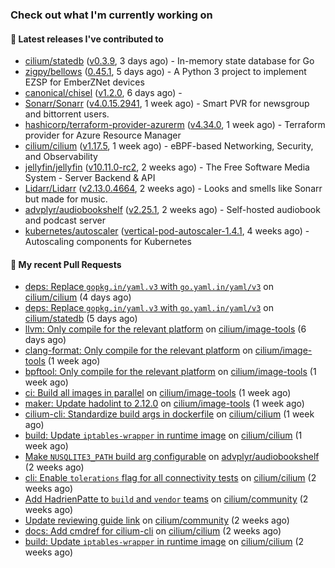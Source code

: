 ### Check out what I'm currently working on

#### 🔭 Latest releases I've contributed to

- [cilium/statedb](https://github.com/cilium/statedb) ([v0.3.9](https://github.com/cilium/statedb/releases/tag/v0.3.9), 3 days ago) - In-memory state database for Go
- [zigpy/bellows](https://github.com/zigpy/bellows) ([0.45.1](https://github.com/zigpy/bellows/releases/tag/0.45.1), 5 days ago) - A Python 3 project to implement EZSP for EmberZNet devices
- [canonical/chisel](https://github.com/canonical/chisel) ([v1.2.0](https://github.com/canonical/chisel/releases/tag/v1.2.0), 6 days ago) - 
- [Sonarr/Sonarr](https://github.com/Sonarr/Sonarr) ([v4.0.15.2941](https://github.com/Sonarr/Sonarr/releases/tag/v4.0.15.2941), 1 week ago) - Smart PVR for newsgroup and bittorrent users.
- [hashicorp/terraform-provider-azurerm](https://github.com/hashicorp/terraform-provider-azurerm) ([v4.34.0](https://github.com/hashicorp/terraform-provider-azurerm/releases/tag/v4.34.0), 1 week ago) - Terraform provider for Azure Resource Manager
- [cilium/cilium](https://github.com/cilium/cilium) ([v1.17.5](https://github.com/cilium/cilium/releases/tag/v1.17.5), 1 week ago) - eBPF-based Networking, Security, and Observability
- [jellyfin/jellyfin](https://github.com/jellyfin/jellyfin) ([v10.11.0-rc2](https://github.com/jellyfin/jellyfin/releases/tag/v10.11.0-rc2), 2 weeks ago) - The Free Software Media System - Server Backend &amp; API
- [Lidarr/Lidarr](https://github.com/Lidarr/Lidarr) ([v2.13.0.4664](https://github.com/Lidarr/Lidarr/releases/tag/v2.13.0.4664), 2 weeks ago) - Looks and smells like Sonarr but made for music.
- [advplyr/audiobookshelf](https://github.com/advplyr/audiobookshelf) ([v2.25.1](https://github.com/advplyr/audiobookshelf/releases/tag/v2.25.1), 2 weeks ago) - Self-hosted audiobook and podcast server
- [kubernetes/autoscaler](https://github.com/kubernetes/autoscaler) ([vertical-pod-autoscaler-1.4.1](https://github.com/kubernetes/autoscaler/releases/tag/vertical-pod-autoscaler-1.4.1), 4 weeks ago) - Autoscaling components for Kubernetes

#### 🔨 My recent Pull Requests

- [deps: Replace `gopkg.in/yaml.v3` with `go.yaml.in/yaml/v3`](https://github.com/cilium/cilium/pull/40224) on [cilium/cilium](https://github.com/cilium/cilium) (4 days ago)
- [deps: Replace `gopkg.in/yaml.v3` with `go.yaml.in/yaml/v3`](https://github.com/cilium/statedb/pull/88) on [cilium/statedb](https://github.com/cilium/statedb) (5 days ago)
- [llvm: Only compile for the relevant platform](https://github.com/cilium/image-tools/pull/343) on [cilium/image-tools](https://github.com/cilium/image-tools) (6 days ago)
- [clang-format: Only compile for the relevant platform](https://github.com/cilium/image-tools/pull/340) on [cilium/image-tools](https://github.com/cilium/image-tools) (1 week ago)
- [bpftool: Only compile for the relevant platform](https://github.com/cilium/image-tools/pull/339) on [cilium/image-tools](https://github.com/cilium/image-tools) (1 week ago)
- [ci: Build all images in parallel](https://github.com/cilium/image-tools/pull/338) on [cilium/image-tools](https://github.com/cilium/image-tools) (1 week ago)
- [maker: Update hadolint to 2.12.0](https://github.com/cilium/image-tools/pull/337) on [cilium/image-tools](https://github.com/cilium/image-tools) (1 week ago)
- [cilium-cli: Standardize build args in dockerfile](https://github.com/cilium/cilium/pull/40126) on [cilium/cilium](https://github.com/cilium/cilium) (1 week ago)
- [build: Update `iptables-wrapper` in runtime image](https://github.com/cilium/cilium/pull/40099) on [cilium/cilium](https://github.com/cilium/cilium) (1 week ago)
- [Make `NUSQLITE3_PATH` build arg configurable](https://github.com/advplyr/audiobookshelf/pull/4413) on [advplyr/audiobookshelf](https://github.com/advplyr/audiobookshelf) (2 weeks ago)
- [cli: Enable `tolerations` flag for all connectivity tests](https://github.com/cilium/cilium/pull/40072) on [cilium/cilium](https://github.com/cilium/cilium) (2 weeks ago)
- [Add HadrienPatte to `build` and `vendor` teams](https://github.com/cilium/community/pull/252) on [cilium/community](https://github.com/cilium/community) (2 weeks ago)
- [Update reviewing guide link](https://github.com/cilium/community/pull/251) on [cilium/community](https://github.com/cilium/community) (2 weeks ago)
- [docs: Add cmdref for cilium-cli](https://github.com/cilium/cilium/pull/40017) on [cilium/cilium](https://github.com/cilium/cilium) (2 weeks ago)
- [build: Update `iptables-wrapper` in runtime image](https://github.com/cilium/cilium/pull/39996) on [cilium/cilium](https://github.com/cilium/cilium) (2 weeks ago)
